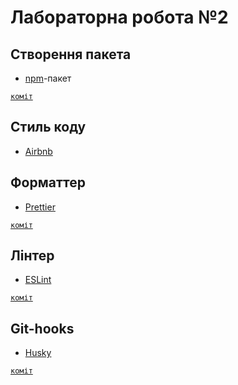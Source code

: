 # Лабораторна робота №2

## Створення пакета

- [npm](https://www.npmjs.com/)-пакет

<code>[коміт](https://github.com/OnlyVerySeriousPeople/OpenChat/commit/7b293143188c2bd9b566a34bfa7288e10fa262f6)</code>

## Стиль коду

- [Airbnb](https://github.com/airbnb/javascript)

## Форматтер

- [Prettier](https://prettier.io)

<code>[коміт](https://github.com/OnlyVerySeriousPeople/OpenChat/commit/59a4c7cb944667c2c8316f75f56192fd968dc0f1)</code>

## Лінтер

- [ESLint](https://eslint.org)

<code>[коміт](https://github.com/OnlyVerySeriousPeople/OpenChat/commit/59a4c7cb944667c2c8316f75f56192fd968dc0f1)</code>

## Git-hooks

- [Husky](https://typicode.github.io/husky)

<code>[коміт](https://github.com/OnlyVerySeriousPeople/OpenChat/commit/fdbee10b4c5535db47f49bdf4d44191646f64709)</code>
